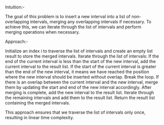 Intuition:-

The goal of this problem is to insert a new interval into a list of non-overlapping intervals, merging any overlapping intervals if necessary. 
To achieve this, we can iterate through the list of intervals and perform merging operations when necessary.

Approach:-

Initialize an index i to traverse the list of intervals and create an empty list result to store the merged intervals.
Iterate through the list of intervals:
       If the end of the current interval is less than the start of the new interval, add the current interval to the result list.
       If the start of the current interval is greater than the end of the new interval, it means we have reached the position where the new interval should be inserted without overlap. Break the loop.
       If there is an overlap between the current interval and the new interval, merge them by updating the start and end of the new interval accordingly.
After merging is complete, add the new interval to the result list.
Iterate through the remaining intervals and add them to the result list.
Return the result list containing the merged intervals.

This approach ensures that we traverse the list of intervals only once, resulting in linear time complexity.
